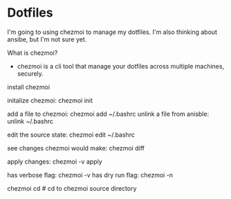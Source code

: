 # Dotfiles

I'm going to using chezmoi to manage my dotfiles. I'm also thinking about
ansibe, but I'm not sure yet.

What is chezmoi?

- chezmoi is a cli tool that manage your dotfiles across multiple machines,
  securely.

install chezmoi

initalize chezmoi: chezmoi init

add a file to chezmoi: chezmoi add ~/.bashrc
unlink a file from anisble: unlink ~/.bashrc

edit the source state: chezmoi edit ~/.bashrc

see changes chezmoi would make: chezmoi diff

apply changes: chezmoi -v apply

has verbose flag: chezmoi -v
has dry run flag: chezmoi -n

chezmoi cd # cd to chezmoi source directory
